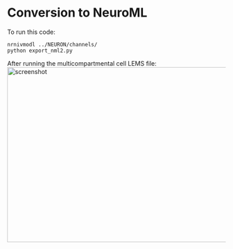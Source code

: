 # Conversion to NeuroML

To run this code:
```
nrnivmodl ../NEURON/channels/
python export_nml2.py

```
After running the multicompartmental cell LEMS file:
<img src="screenshot.png" alt="screenshot" width="550" height="405">